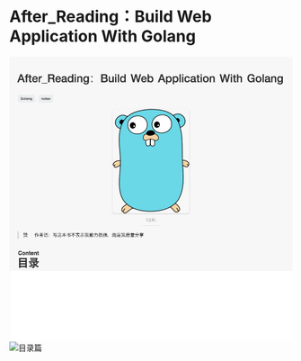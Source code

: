 # After_Reading：Build Web Application With Golang

![开篇](https://github.com/Yangchengfeng/HepburnBook/blob/master/Pic/Go/01.png)
![目录篇]()
